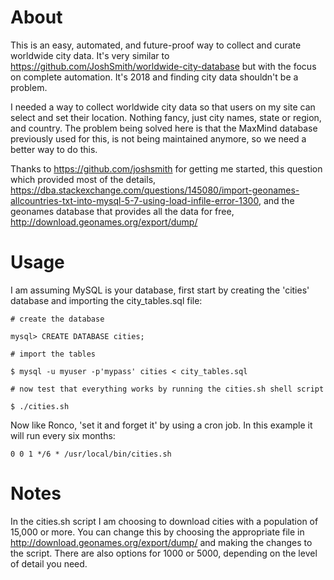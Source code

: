 # About

This is an easy, automated, and future-proof way to collect and curate worldwide city data. It's very similar to https://github.com/JoshSmith/worldwide-city-database but with the focus on complete automation. It's 2018 and finding city data shouldn't be a problem.

I needed a way to collect worldwide city data so that users on my site can select and set their location. Nothing fancy, just city names, state or region, and country. The problem being solved here is that the MaxMind database previously used for this, is not being maintained anymore, so we need a better way to do this.

Thanks to https://github.com/joshsmith for getting me started, this question which provided most of the details, https://dba.stackexchange.com/questions/145080/import-geonames-allcountries-txt-into-mysql-5-7-using-load-infile-error-1300, and the geonames database that provides all the data for free, http://download.geonames.org/export/dump/

# Usage

I am assuming MySQL is your database, first start by creating the 'cities' database and importing the city_tables.sql file:

```
# create the database

mysql> CREATE DATABASE cities;

# import the tables

$ mysql -u myuser -p'mypass' cities < city_tables.sql

# now test that everything works by running the cities.sh shell script

$ ./cities.sh
```
Now like Ronco, 'set it and forget it' by using a cron job. In this example it will run every six months:

`0 0 1 */6 * /usr/local/bin/cities.sh`

# Notes

In the cities.sh script I am choosing to download cities with a population of 15,000 or more. You can change this by choosing the appropriate file in http://download.geonames.org/export/dump/ and making the changes to the script. There are also options for 1000 or 5000, depending on the level of detail you need.
